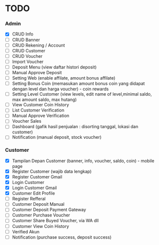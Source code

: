# TODO

### Admin

-   [x] CRUD Info
-   [ ] CRUD Banner
-   [ ] CRUD Rekening / Account
-   [ ] CRUD Customer
-   [ ] CRUD Voucher
-   [ ] Import Voucher
-   [ ] Deposit Menu (view daftar histori deposit)
-   [ ] Manual Approve Deposit
-   [ ] Setting Web (enable affilate, amount bonus affilate)
-   [ ] Setting Bonus Coin (memasukan amount bonus coin yang didapat dengan level dan harga voucher) - coin rewards
-   [ ] Setting Level Customer (view levels, edit name of level,minimal saldo, max amount saldo, max hutang)
-   [ ] View Customer Coin History
-   [ ] List Customer Verification
-   [ ] Manual Approve Verification
-   [ ] Voucher Sales
-   [ ] Dashboard (gafik hasil penjualan : disorting tanggal, lokasi dan customer)
-   [ ] Notification (manual deposit, stock voucher)

### Customer

-   [x] Tampilan Depan Customer (banner, info, voucher, saldo, coin) - mobile page
-   [x] Register Customer (wajib data lengkap)
-   [x] Register Customer Gmail
-   [x] Login Customer
-   [x] Login Customer Gmail
-   [x] Customer Edit Profile
-   [ ] Register Refferal
-   [ ] Customer Deposit Manual
-   [ ] Customer Deposit Payment Gateway
-   [ ] Customer Purchase Voucher
-   [ ] Customer Share Buyed Voucher, via WA dll
-   [ ] Customer View Coin History
-   [ ] Verified Akun
-   [ ] Notification (purchase success, deposit success)
